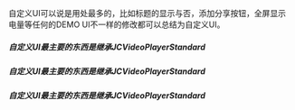 自定义UI可以说是用处最多的，比如标题的显示与否，添加分享按钮，全屏显示电量等任何的DEMO UI不一样的修改都可以总结为自定义UI。

##### 自定义UI最主要的东西是继承JCVideoPlayerStandard

##### 自定义UI最主要的东西是继承JCVideoPlayerStandard

##### 自定义UI最主要的东西是继承JCVideoPlayerStandard
